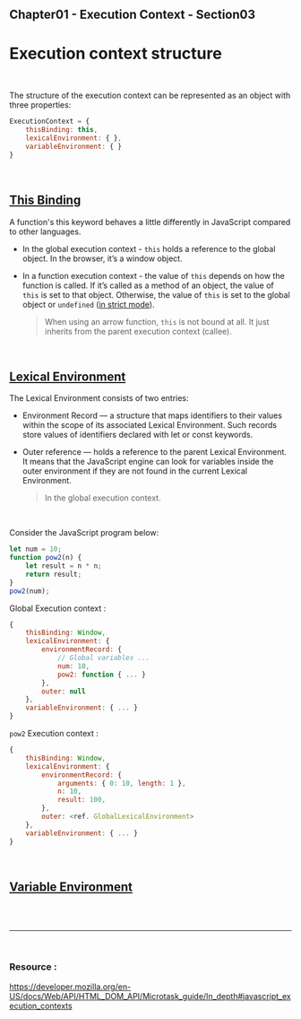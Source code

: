 


## Chapter01 - Execution Context - Section03

# Execution context structure

<br>

The structure of the execution context can be represented as an object with three properties:

```js
ExecutionContext = {
    thisBinding: this,
    lexicalEnvironment: { },
    variableEnvironment: { }
}
```

<br>

## <u> This Binding </u>

A function's this keyword behaves a little differently in JavaScript compared to other languages. 

* In the global execution context - `this` holds a reference to the global object. In the browser, it’s a window object.

* In a function execution context - the value of `this` depends on how the function is called. 
If it’s called as a method of an object, the value of `this` is set to that object. Otherwise, the value of `this` is set to the global object or `undefined` ([in strict mode](https://developer.mozilla.org/en-US/docs/Web/JavaScript/Reference/Strict_mode)).

    > When using an arrow function, `this` is not bound at all. It just inherits from the parent execution context (callee).

<br>

## <u> Lexical Environment </u>

The Lexical Environment consists of two entries:

* Environment Record — a structure that maps identifiers to their values within the scope of its associated Lexical Environment. Such records store values of identifiers declared with let or const keywords.
* Outer reference — holds a reference to the parent Lexical Environment. It means that the JavaScript engine can look for variables inside the outer environment if they are not found in the current Lexical Environment.

    > In the global execution context.

<br>


Consider the JavaScript program below: 

```js
let num = 10;
function pow2(n) {
    let result = n * n;
    return result;
}
pow2(num);

```

Global Execution context :

```js
{
    thisBinding: Window,
    lexicalEnvironment: { 
        environmentRecord: {
            // Global variables ...
            num: 10,
            pow2: function { ... }
        },
        outer: null
    },
    variableEnvironment: { ... }
}
```

`pow2` Execution context :

```js
{
    thisBinding: Window,
    lexicalEnvironment: { 
        environmentRecord: {
            arguments: { 0: 10, length: 1 },
            n: 10,
            result: 100,
        },
        outer: <ref. GlobalLexicalEnvironment>
    },
    variableEnvironment: { ... }
}
```

<br>


## <u> Variable Environment </u>


<br>
<br>

----

<br>

### Resource : 

https://developer.mozilla.org/en-US/docs/Web/API/HTML_DOM_API/Microtask_guide/In_depth#javascript_execution_contexts